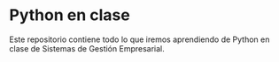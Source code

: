 # Python en clase 

Este repositorio contiene todo lo que iremos aprendiendo de Python en clase de Sistemas de Gestión Empresarial.